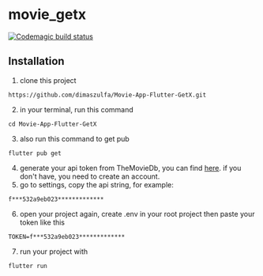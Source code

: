 # movie_getx
[![Codemagic build status](https://api.codemagic.io/apps/65c22a70e9772bdc02fc4422/65c22a70e9772bdc02fc4421/status_badge.svg)](https://codemagic.io/apps/65c22a70e9772bdc02fc4422/65c22a70e9772bdc02fc4421/latest_build)

## Installation

1. clone this project
```
https://github.com/dimaszulfa/Movie-App-Flutter-GetX.git
```

2. in your terminal, run this command
```
cd Movie-App-Flutter-GetX
```

3. also run this command to get pub
```
flutter pub get
```
4. generate your api token from TheMovieDb, you can find [here](themoviedb.org/login). if you don't have, you need to create an account.
5. go to settings, copy the api string, for example: 
```
f***532a9eb023*************
```
6. open your project again, create .env in your root project then paste your token like this
```
TOKEN=f***532a9eb023************* 
```
7. run your project with
```
flutter run
```

  
